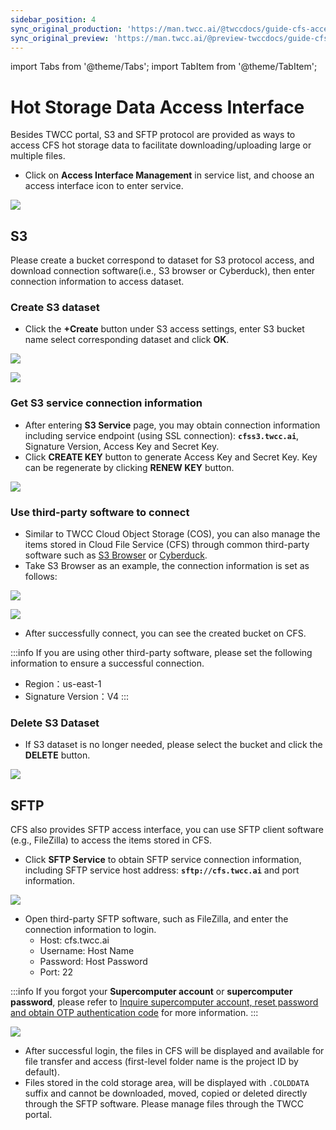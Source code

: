 ```yaml
---
sidebar_position: 4
sync_original_production: 'https://man.twcc.ai/@twccdocs/guide-cfs-access-interface-mngmnt-en' 
sync_original_preview: 'https://man.twcc.ai/@preview-twccdocs/guide-cfs-access-interface-mngmnt-en'
---
```


import Tabs from '@theme/Tabs';
import TabItem from '@theme/TabItem';

# Hot Storage Data Access Interface

Besides TWCC portal, S3 and SFTP protocol are provided as ways to access CFS hot storage data to facilitate downloading/uploading large or multiple files.

* Click on **Access Interface Management** in service list, and choose an access interface icon to enter service.

![](https://cos.twcc.ai/SYS-MANUAL/uploads/upload_51cf8d9733a226ab4b3b5b8dfe45d771.png)

## S3

Please create a bucket correspond to dataset for S3 protocol access, and download connection software(i.e., S3 browser or Cyberduck), then enter connection information to access dataset.


### Create S3 dataset

* Click the **+Create** button under S3 access settings, enter S3 bucket name select corresponding dataset and click **OK**.


![](https://cos.twcc.ai/SYS-MANUAL/uploads/upload_a6c88ae4f46653cf74092f2803a3cf7a.png)

![](https://cos.twcc.ai/SYS-MANUAL/uploads/upload_da86adc5853f568446dcd0c73518191d.png)

### Get S3 service connection information


* After entering **S3 Service** page, you may obtain connection information including service endpoint (using SSL connection): **`cfss3.twcc.ai`**, Signature Version, Access Key and Secret Key.
* Click **CREATE KEY** button to generate Access Key and Secret Key. Key can be regenerate by clicking **RENEW KEY** button.

![](https://cos.twcc.ai/SYS-MANUAL/uploads/upload_c9a848865dcb0b1d76ea91e9ea45c029.png)

### Use third-party software to connect

* Similar to TWCC Cloud Object Storage (COS), you can also manage the items stored in Cloud File Service (CFS) through common third-party software such as [S3 Browser](http://s3browser.com/) or [Cyberduck](https://cyberduck.io/).
* Take S3 Browser as an example, the connection information is set as follows:

![](https://i.imgur.com/eZJGnXL.png)

<!-- ![](https://i.imgur.com/1F3CEwE.png) -->

![](https://cos.twcc.ai/SYS-MANUAL/uploads/upload_04937356a53118f5d64fd682b91d85b5.png)



* After successfully connect, you can see the created bucket on CFS.

:::info
If you are using other third-party software, please set the following information to ensure a successful connection.
- Region：us-east-1
- Signature Version：V4
:::

### Delete S3 Dataset

* If S3 dataset is no longer needed, please select the bucket and click the **DELETE** button.

![](https://cos.twcc.ai/SYS-MANUAL/uploads/upload_3246037a6309e6713d244e1f0cc3341d.png)


## SFTP


CFS also provides SFTP access interface, you can use SFTP client software (e.g., FileZilla) to access the items stored in CFS.

* Click **SFTP Service** to obtain SFTP service connection information, including SFTP service host address: **`sftp://cfs.twcc.ai`** and port information.

![](https://cos.twcc.ai/SYS-MANUAL/uploads/upload_6f9e1ea3e727bebce70ef64318abd24f.png)

* Open third-party SFTP software, such as FileZilla, and enter the connection information to login.
    - Host: cfs.twcc.ai
  	- Username: Host Name 
	- Password: Host Password
    - Port: 22 

:::info
If you forgot your **Supercomputer account** or **supercomputer password**, please refer to [<ins>Inquire supercomputer account, reset password and obtain OTP authentication code</ins>](https://man.twcc.ai/@twccdocs/guide-service-hostname-pwd-otp-en) for more information.
:::

![](https://cos.twcc.ai/SYS-MANUAL/uploads/upload_a5e51cd889a7f5d12061441474228eaa.png)

* After successful login, the files in CFS will be displayed and available for file transfer and access (first-level folder name is the project ID by default).
* Files stored in the cold storage area, will be displayed with `.COLDDATA` suffix and cannot be downloaded, moved, copied or deleted directly through the SFTP software. Please manage files through the TWCC portal.